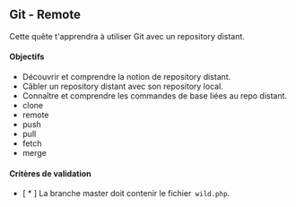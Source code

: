 

## Git - Remote
Cette quête t'apprendra à utiliser Git avec un repository distant.

#### Objectifs
* Découvrir et comprendre la notion de repository distant.
* Câbler un repository distant avec son repository local.
* Connaître et comprendre les commandes de base liées au repo distant.
* clone
* remote
* push
* pull
* fetch
* merge
 
#### Critères de validation
- [ * ] La branche master doit contenir le fichier` wild.php`.
